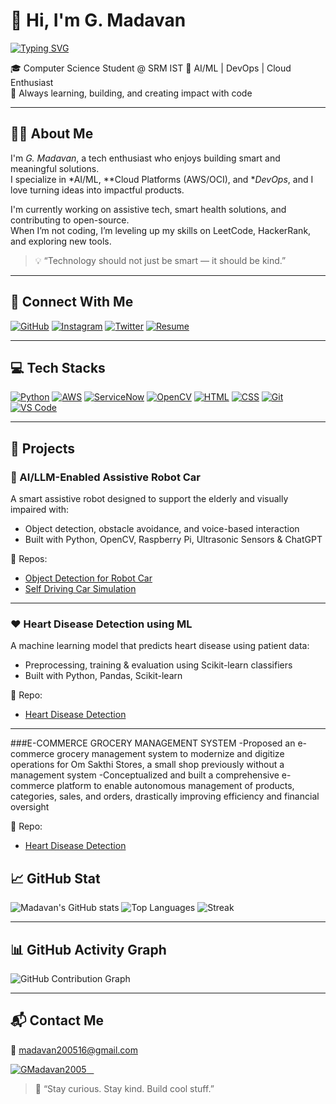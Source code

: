 # 👋 Hi, I'm G. Madavan

[![Typing SVG](https://readme-typing-svg.demolab.com?font=Fira+Code&size=24&pause=1000&color=00F7FF&center=true&vCenter=true&width=435&lines=CS+Student+%40+SRM+IST;AI%2FML+Enthusiast;DevOps+%7C+Cloud+%7C+AWS+Learner;Open+Source+Contributor)](https://github.com/GMadavan2005)

🎓 Computer Science Student @ SRM IST 
🧠 AI/ML | DevOps | Cloud Enthusiast  
🚀 Always learning, building, and creating impact with code

---

## 👨‍💻 About Me

I'm *G. Madavan*, a tech enthusiast who enjoys building smart and meaningful solutions.  
I specialize in *AI/ML, **Cloud Platforms (AWS/OCI), and **DevOps*, and I love turning ideas into impactful products.

I'm currently working on assistive tech, smart health solutions, and contributing to open-source.  
When I’m not coding, I’m leveling up my skills on LeetCode, HackerRank, and exploring new tools.

> 💡 “Technology should not just be smart — it should be kind.”

---

## 🔗 Connect With Me

[![GitHub](https://img.shields.io/badge/GitHub-000?style=for-the-badge&logo=github&logoColor=white)](https://github.com/GMadavan2005)
[![Instagram](https://img.shields.io/badge/Instagram-E4405F?style=for-the-badge&logo=instagram&logoColor=white)](https://www.instagram.com/maddyy1605/)
[![Twitter](https://img.shields.io/badge/Twitter-1DA1F2?style=for-the-badge&logo=twitter&logoColor=white)](https://x.com/MadavanG2)
[![Resume](https://img.shields.io/badge/Resume-8B0000?style=for-the-badge&logo=read-the-docs&logoColor=white)](https://drive.google.com/file/d/1mfclzVBQajJwApfT6tFChm2SaFStP5eC/view)

---

## 💻 Tech Stacks
[![Python](https://img.shields.io/badge/Python-3670A0?style=for-the-badge&logo=python&logoColor=ffdd54)](https://www.python.org/)
[![AWS](https://img.shields.io/badge/AWS-232F3E?style=for-the-badge&logo=amazon-aws&logoColor=white)](https://aws.amazon.com/)
[![ServiceNow](https://img.shields.io/badge/ServiceNow-00c8b5?style=for-the-badge&logo=servicenow&logoColor=white)](https://www.servicenow.com/)
[![OpenCV](https://img.shields.io/badge/OpenCV-5C3EE8?style=for-the-badge&logo=opencv&logoColor=white)](https://opencv.org/)
[![HTML](https://img.shields.io/badge/HTML-E34F26?style=for-the-badge&logo=html5&logoColor=white)](https://developer.mozilla.org/en-US/docs/Web/HTML)
[![CSS](https://img.shields.io/badge/CSS-1572B6?style=for-the-badge&logo=css3&logoColor=white)](https://developer.mozilla.org/en-US/docs/Web/CSS)
[![Git](https://img.shields.io/badge/Git-F05032?style=for-the-badge&logo=git&logoColor=white)](https://git-scm.com/)
[![VS Code](https://img.shields.io/badge/VSCode-007ACC?style=for-the-badge&logo=visual-studio-code&logoColor=white)](https://code.visualstudio.com/)

---

## 💼 Projects

### 🤖 AI/LLM-Enabled Assistive Robot Car  
A smart assistive robot designed to support the elderly and visually impaired with:
- Object detection, obstacle avoidance, and voice-based interaction
- Built with Python, OpenCV, Raspberry Pi, Ultrasonic Sensors & ChatGPT

🔗 Repos:
- [Object Detection for Robot Car](https://github.com/GMadavan2005/object-detection-for-robot-car)  
- [Self Driving Car Simulation](https://github.com/GMadavan2005/self_driving_car_sim)

---

### ❤ Heart Disease Detection using ML  
A machine learning model that predicts heart disease using patient data:
- Preprocessing, training & evaluation using Scikit-learn classifiers  
- Built with Python, Pandas, Scikit-learn

🔗 Repo:
- [Heart Disease Detection](https://github.com/GMadavan2005/Heart-Disease-Detection-main)

---
###E-COMMERCE GROCERY MANAGEMENT SYSTEM
-Proposed an e-commerce grocery management system to modernize and digitize operations for Om Sakthi 
Stores, a small shop previously without a management system
-Conceptualized and built a comprehensive e-commerce platform to enable autonomous management of 
products, categories, sales, and orders, drastically improving efficiency and financial oversight

🔗 Repo:
- [Heart Disease Detection](https://github.com/GMadavan2005/Heart-Disease-Detection-main)

## 📈 GitHub Stat

![Madavan's GitHub stats](https://github-readme-stats.vercel.app/api?username=GMadavan2005&show_icons=true&theme=radical)
![Top Languages](https://github-readme-stats.vercel.app/api/top-langs/?username=GMadavan2005&layout=compact&theme=radical)
![Streak](https://streak-stats.demolab.com?user=GMadavan2005&theme=radical)

---

## 📊 GitHub Activity Graph

![GitHub Contribution Graph](https://github-readme-activity-graph.vercel.app/graph?username=GMadavan2005&bg_color=0d1117&color=00e5ff&line=00e5ff&point=ffffff&area=true&hide_border=true)

---

## 📬 Contact Me

📧 madavan200516@gmail.com  
<p align="left">
  <a href="https://github.com/GMadavan2005">
    <img src="https://komarev.com/ghpvc/?username=GMadavan2005&label=Profile%20views&color=0e75b6&style=flat" alt="GMadavan2005" />
  </a>
</p>

> 💬 “Stay curious. Stay kind. Build cool stuff.”
